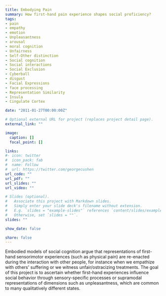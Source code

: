 ```yaml
---
title: Embodying Pain
summary: How first-hand pain experience shapes social proficiency?
tags:
- pain
- empathy
- emotion
- Unpleasantness
- arousal
- moral cognition
- Unfairness
- Self-Other distinction
- Social cognition
- Social interactions
- Social Exclusion
- Cyberball
- disgust
- Facial Expressions
- face processing
- Representation Similarity
- Insula
- Cingulate Cortex

date: "2011-01-27T00:00:00Z"

# Optional external URL for project (replaces project detail page).
external_link: ""

image:
  caption: []
  focal_point: []

links:
#- icon: twitter
#  icon_pack: fab
#  name: Follow
#  url: https://twitter.com/georgecushen
url_code: ""
url_pdf: ""
url_slides: ""
url_video: ""

# Slides (optional).
#   Associate this project with Markdown slides.
#   Simply enter your slide deck's filename without extension.
#   E.g. `slides = "example-slides"` references `content/slides/example-slides.md`.
#   Otherwise, set `slides = ""`.
slides: ""

show_date: false

share: false
---
```


Embodied models of social cognition argue that representations of first-hand sensorimotor experiences (such as physical pain) are re-enacted during the interaction with other people, for instance when we empathize with others' suffering or we witness unfair/ostracizing treatments. The goal of this project is to ascertain whether first-hand experiences influence social behavior through sensory-specific processes or supramodal representations of dimensions such as unpleasantness, which are common to many qualitatively different states.
